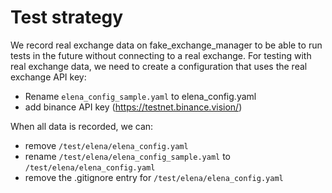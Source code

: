# Test strategy

We record real exchange data on fake_exchange_manager to be able to run tests in the future without connecting to a real exchange.
For testing with real exchange data, we need to create a configuration that uses the real exchange API key:
- Rename `elena_config_sample.yaml` to elena_config.yaml
- add binance API key (https://testnet.binance.vision/)

When all data is recorded, we can:
- remove `/test/elena/elena_config.yaml`
- rename `/test/elena/elena_config_sample.yaml` to `/test/elena/elena_config.yaml`
- remove the .gitignore entry for `/test/elena/elena_config.yaml`


